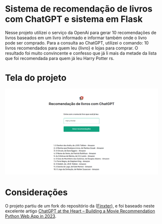 # Sistema de recomendação de livros com ChatGPT e sistema em Flask

Nesse projeto utilizei o serviço da OpenAi para gerar 10 recomendações de livros baseados em um livro informado e informar também onde o livro pode ser comprado. Para a consulta ao ChatGPT, utilizei o comando: 10 livros recomendados para quem leu {livro} e lojas para comprar. O resultado foi muito convincente e confesso que já li mais da metade da lista que foi recomendada para quem já leu Harry Potter rs.

# Tela do projeto

![](https://github.com/Recommenda-IA/recomendacao-de-livros-com-chatgpt/blob/main/assets/Recomenda%C3%A7%C3%A3o-de-livros-com-OpenAI.png)

# Considerações

O projeto partiu de um fork do repositório da ([Finxter](https://github.com/finxter/vercel-openai)), e foi baseado neste excelente artigo [ChatGPT at the Heart – Building a Movie Recommendation Python Web App in 2023](https://blog.finxter.com/building-a-movie-recommendation-app-with-chatgpt/?tl_inbound=1&tl_target_all=1&tl_form_type=1&tl_period_type=3).
